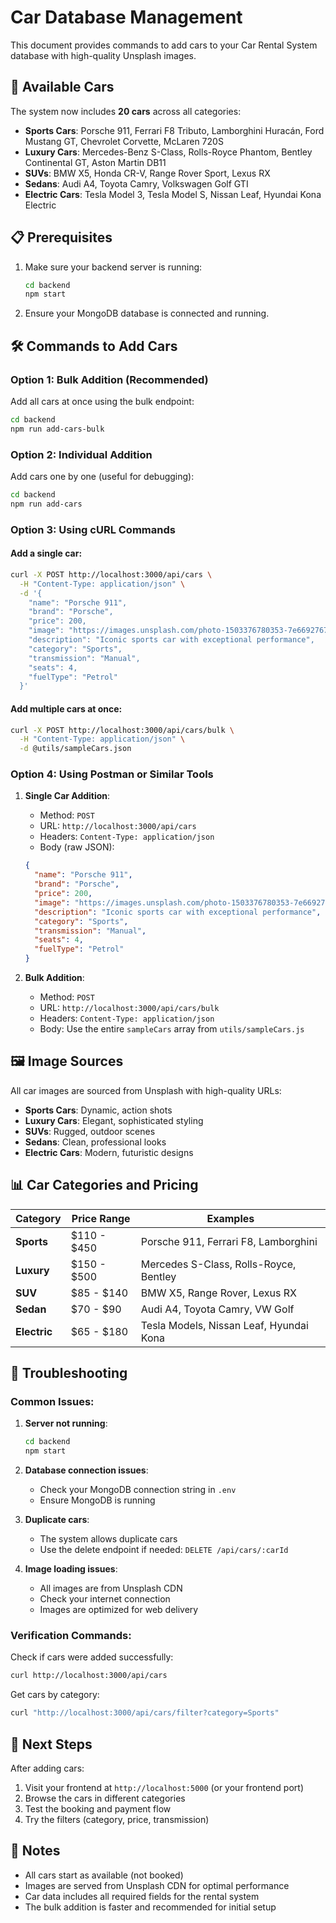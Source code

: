 # Car Database Management

This document provides commands to add cars to your Car Rental System database with high-quality Unsplash images.

## 🚗 Available Cars

The system now includes **20 cars** across all categories:
- **Sports Cars**: Porsche 911, Ferrari F8 Tributo, Lamborghini Huracán, Ford Mustang GT, Chevrolet Corvette, McLaren 720S
- **Luxury Cars**: Mercedes-Benz S-Class, Rolls-Royce Phantom, Bentley Continental GT, Aston Martin DB11
- **SUVs**: BMW X5, Honda CR-V, Range Rover Sport, Lexus RX
- **Sedans**: Audi A4, Toyota Camry, Volkswagen Golf GTI
- **Electric Cars**: Tesla Model 3, Tesla Model S, Nissan Leaf, Hyundai Kona Electric

## 📋 Prerequisites

1. Make sure your backend server is running:
   ```bash
   cd backend
   npm start
   ```

2. Ensure your MongoDB database is connected and running.

## 🛠️ Commands to Add Cars

### Option 1: Bulk Addition (Recommended)
Add all cars at once using the bulk endpoint:

```bash
cd backend
npm run add-cars-bulk
```

### Option 2: Individual Addition
Add cars one by one (useful for debugging):

```bash
cd backend
npm run add-cars
```

### Option 3: Using cURL Commands

#### Add a single car:
```bash
curl -X POST http://localhost:3000/api/cars \
  -H "Content-Type: application/json" \
  -d '{
    "name": "Porsche 911",
    "brand": "Porsche",
    "price": 200,
    "image": "https://images.unsplash.com/photo-1503376780353-7e6692767b70?ixlib=rb-1.2.1&auto=format&fit=crop&w=1950&q=80",
    "description": "Iconic sports car with exceptional performance",
    "category": "Sports",
    "transmission": "Manual",
    "seats": 4,
    "fuelType": "Petrol"
  }'
```

#### Add multiple cars at once:
```bash
curl -X POST http://localhost:3000/api/cars/bulk \
  -H "Content-Type: application/json" \
  -d @utils/sampleCars.json
```

### Option 4: Using Postman or Similar Tools

1. **Single Car Addition**:
   - Method: `POST`
   - URL: `http://localhost:3000/api/cars`
   - Headers: `Content-Type: application/json`
   - Body (raw JSON):
   ```json
   {
     "name": "Porsche 911",
     "brand": "Porsche",
     "price": 200,
     "image": "https://images.unsplash.com/photo-1503376780353-7e6692767b70?ixlib=rb-1.2.1&auto=format&fit=crop&w=1950&q=80",
     "description": "Iconic sports car with exceptional performance",
     "category": "Sports",
     "transmission": "Manual",
     "seats": 4,
     "fuelType": "Petrol"
   }
   ```

2. **Bulk Addition**:
   - Method: `POST`
   - URL: `http://localhost:3000/api/cars/bulk`
   - Headers: `Content-Type: application/json`
   - Body: Use the entire `sampleCars` array from `utils/sampleCars.js`

## 🖼️ Image Sources

All car images are sourced from Unsplash with high-quality URLs:
- **Sports Cars**: Dynamic, action shots
- **Luxury Cars**: Elegant, sophisticated styling
- **SUVs**: Rugged, outdoor scenes
- **Sedans**: Clean, professional looks
- **Electric Cars**: Modern, futuristic designs

## 📊 Car Categories and Pricing

| Category | Price Range | Examples |
|----------|-------------|----------|
| **Sports** | $110 - $450 | Porsche 911, Ferrari F8, Lamborghini |
| **Luxury** | $150 - $500 | Mercedes S-Class, Rolls-Royce, Bentley |
| **SUV** | $85 - $140 | BMW X5, Range Rover, Lexus RX |
| **Sedan** | $70 - $90 | Audi A4, Toyota Camry, VW Golf |
| **Electric** | $65 - $180 | Tesla Models, Nissan Leaf, Hyundai Kona |

## 🔧 Troubleshooting

### Common Issues:

1. **Server not running**:
   ```bash
   cd backend
   npm start
   ```

2. **Database connection issues**:
   - Check your MongoDB connection string in `.env`
   - Ensure MongoDB is running

3. **Duplicate cars**:
   - The system allows duplicate cars
   - Use the delete endpoint if needed: `DELETE /api/cars/:carId`

4. **Image loading issues**:
   - All images are from Unsplash CDN
   - Check your internet connection
   - Images are optimized for web delivery

### Verification Commands:

Check if cars were added successfully:
```bash
curl http://localhost:3000/api/cars
```

Get cars by category:
```bash
curl "http://localhost:3000/api/cars/filter?category=Sports"
```

## 🎯 Next Steps

After adding cars:
1. Visit your frontend at `http://localhost:5000` (or your frontend port)
2. Browse the cars in different categories
3. Test the booking and payment flow
4. Try the filters (category, price, transmission)

## 📝 Notes

- All cars start as available (not booked)
- Images are served from Unsplash CDN for optimal performance
- Car data includes all required fields for the rental system
- The bulk addition is faster and recommended for initial setup 